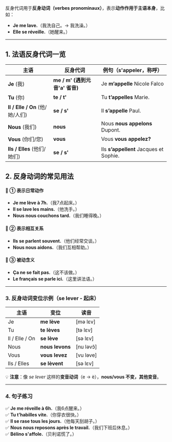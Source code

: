 反身代词用于**反身动词（verbes pronominaux）**，表示**动作作用于主语本身**，比如：

- **Je me lave.**（我洗自己。→ 我洗澡。）
- **Elle se réveille.**（她醒来。）

* * *

## **1. 法语反身代词一览**
| 主语  | 反身代词 | 例句（s'appeler，称呼） |
| --- | --- | --- |
| **Je** (我) | **me / m'** **(遇到元音'a' 省音)** | Je **m’appelle** Nicole Falco |
| **Tu** (你) | **te / t'** | Tu **t’appelles** Marie. |
| **Il / Elle / On** (他/她/人们) | **se / s'** | Il **s’appelle** Paul. |
| **Nous** (我们) | **nous** | Nous **nous appelons** Dupont. |
| **Vous** (你们/您) | **vous** | Vous **vous appelez?** |
| **Ils / Elles** (他们/她们) | **se / s'** | Ils **s’appellent** Jacques et Sophie. |

## **2. 反身动词的常见用法**

#### **🔹 ① 表示日常动作**

- **Je me lève à 7h.**（我7点起床。）
- **Il se lave les mains.**（他洗手。）
- **Nous nous couchons tard.**（我们睡得晚。）

#### **🔹 ② 表示相互关系**

- **Ils se parlent souvent.**（他们经常交谈。）
- **Nous nous aidons.**（我们互相帮助。）

#### **🔹 ③ 被动含义**

- **Ça ne se fait pas.**（这不该做。）
- **Le français se parle ici.**（这里讲法语。）

* * *

### **3. 反身动词变位示例（se lever - 起床）**

| 主语  | 变位  | 读音  |
| --- | --- | --- |
| Je  | **me lève** | [mə lɛv] |
| Tu  | **te lèves** | [tə lɛv] |
| Il / Elle / On | **se lève** | [sə lɛv] |
| Nous | **nous levons** | [nu ləvɔ̃] |
| Vous | **vous levez** | [vu ləve] |
| Ils / Elles | **se lèvent** | [sə lɛv] |

💡 **注意**：像 *se lever* 这样的**变音动词**（e → è），**nous/vous 不变，其他变音**。

* * *

### **4. 句子练习**

✅ **Je me réveille à 6h.**（我6点醒来。）  
✅ **Tu t’habilles vite.**（你穿衣很快。）  
✅ **Il se rase tous les jours.**（他每天刮胡子。）  
✅ **Nous nous reposons après le travail.**（我们下班后休息。）  
✅ **Bélino s'affole.**（贝利诺慌了。）